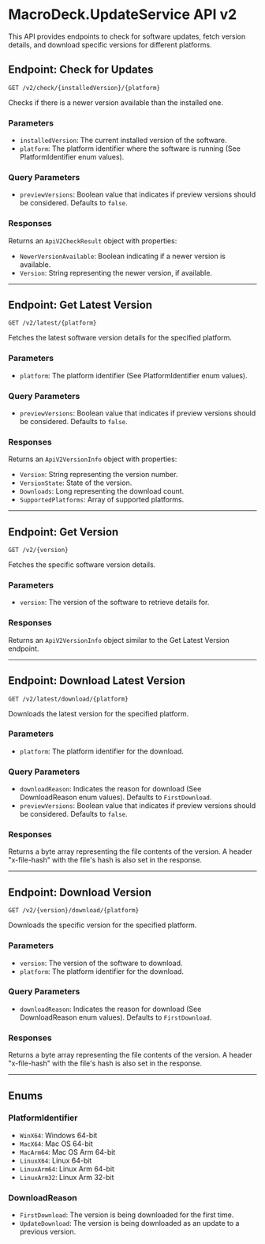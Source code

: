 # MacroDeck.UpdateService API v2

This API provides endpoints to check for software updates, fetch version details, and download specific versions for different platforms.

## **Endpoint: Check for Updates**

`GET /v2/check/{installedVersion}/{platform}`

Checks if there is a newer version available than the installed one.

### Parameters

- `installedVersion`: The current installed version of the software.
- `platform`: The platform identifier where the software is running (See PlatformIdentifier enum values).

### Query Parameters

- `previewVersions`: Boolean value that indicates if preview versions should be considered. Defaults to `false`.

### Responses

Returns an `ApiV2CheckResult` object with properties:

- `NewerVersionAvailable`: Boolean indicating if a newer version is available.
- `Version`: String representing the newer version, if available.

---

## **Endpoint: Get Latest Version**

`GET /v2/latest/{platform}`

Fetches the latest software version details for the specified platform.

### Parameters

- `platform`: The platform identifier (See PlatformIdentifier enum values).

### Query Parameters

- `previewVersions`: Boolean value that indicates if preview versions should be considered. Defaults to `false`.

### Responses

Returns an `ApiV2VersionInfo` object with properties:

- `Version`: String representing the version number.
- `VersionState`: State of the version.
- `Downloads`: Long representing the download count.
- `SupportedPlatforms`: Array of supported platforms.

---

## **Endpoint: Get Version**

`GET /v2/{version}`

Fetches the specific software version details.

### Parameters

- `version`: The version of the software to retrieve details for.

### Responses

Returns an `ApiV2VersionInfo` object similar to the Get Latest Version endpoint.

---

## **Endpoint: Download Latest Version**

`GET /v2/latest/download/{platform}`

Downloads the latest version for the specified platform.

### Parameters

- `platform`: The platform identifier for the download.

### Query Parameters

- `downloadReason`: Indicates the reason for download (See DownloadReason enum values). Defaults to `FirstDownload`.
- `previewVersions`: Boolean value that indicates if preview versions should be considered. Defaults to `false`.

### Responses

Returns a byte array representing the file contents of the version. A header "x-file-hash" with the file's hash is also set in the response.

---

## **Endpoint: Download Version**

`GET /v2/{version}/download/{platform}`

Downloads the specific version for the specified platform.

### Parameters

- `version`: The version of the software to download.
- `platform`: The platform identifier for the download.

### Query Parameters

- `downloadReason`: Indicates the reason for download (See DownloadReason enum values). Defaults to `FirstDownload`.

### Responses

Returns a byte array representing the file contents of the version. A header "x-file-hash" with the file's hash is also set in the response.

---

## Enums

### **PlatformIdentifier**

- `WinX64`: Windows 64-bit
- `MacX64`: Mac OS 64-bit
- `MacArm64`: Mac OS Arm 64-bit
- `LinuxX64`: Linux 64-bit
- `LinuxArm64`: Linux Arm 64-bit
- `LinuxArm32`: Linux Arm 32-bit

### **DownloadReason**

- `FirstDownload`: The version is being downloaded for the first time.
- `UpdateDownload`: The version is being downloaded as an update to a previous version.
